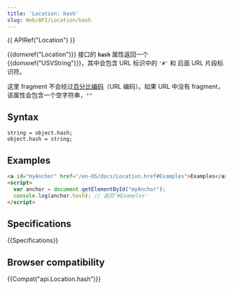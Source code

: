 ```yaml
---
title: 'Location: hash'
slug: Web/API/Location/hash
---
```

{{ APIRef("Location") }}

{{domxref("Location")}} 接口的 **`hash`** 属性返回一个 {{domxref("USVString")}}，其中会包含 URL 标识中的 `'#'` 和 后面 URL 片段标识符。

这里 fragment 不会经过[百分比编码](/zh-CN/docs/Glossary/percent-encoding)（URL 编码）。如果 URL 中没有 fragment，该属性会包含一个空字符串，`""`

## Syntax

```plain
string = object.hash;
object.hash = string;
```

## Examples

```html
<a id="myAnchor" href="/en-US/docs/Location.href#Examples">Examples</a>
<script>
  var anchor = document.getElementById("myAnchor");
  console.log(anchor.hash); // 返回'#Examples'
</script>
```

## Specifications

{{Specifications}}

## Browser compatibility

{{Compat("api.Location.hash")}}
